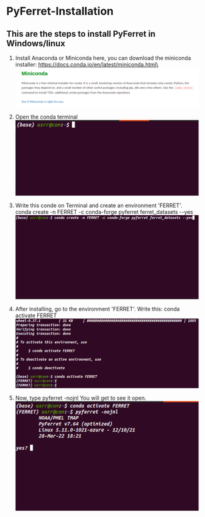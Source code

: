 # PyFerret-Installation

## This are the steps to install PyFerret in Windows/linux
1. Install Anaconda or Miniconda
   here, you can download the miniconda installer: https://docs.conda.io/en/latest/miniconda.html\
   ![](images/conda.png)
2. Open the conda terminal  
    ![](images/terminal.png)
4. Write this conde on Terminal and create an environment 'FERRET'. 
    conda create -n FERRET -c conda-forge pyferret ferret_datasets --yes
    ![](images/conda_command.png)
    
4. After installing, go to the environment 'FERRET'. Write this:
    conda activate FERRET 
    ![](images/ferret_env.png)
5. Now, type 
      pyferret -nojnl 
      You will get to see it open.
      ![](images/ferret.png)
  
